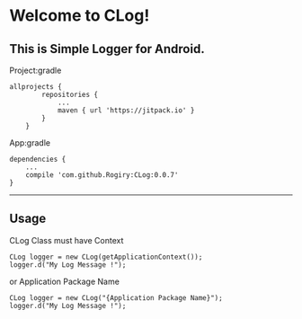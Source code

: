Welcome to CLog!
===================

This is Simple Logger for Android.
----------

Project:gradle

```
allprojects {
		repositories {
			...
			maven { url 'https://jitpack.io' }
		}
	}
```


App:gradle

```
dependencies {
    ...
    compile 'com.github.Rogiry:CLog:0.0.7'
}
```


-------------------


Usage
-------------------

CLog Class must have Context

```
CLog logger = new CLog(getApplicationContext());
logger.d("My Log Message !");
```


or Application Package Name

```
CLog logger = new CLog("{Application Package Name}");
logger.d("My Log Message !");
```